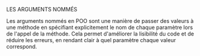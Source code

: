 
LES ARGUMENTS NOMMÉS

Les arguments nommés en POO sont une manière de passer des valeurs à une méthode en spécifiant explicitement le nom de chaque paramètre lors de l'appel de la méthode. Cela permet d'améliorer la lisibilité du code et de réduire les erreurs, en rendant clair à quel paramètre chaque valeur correspond.